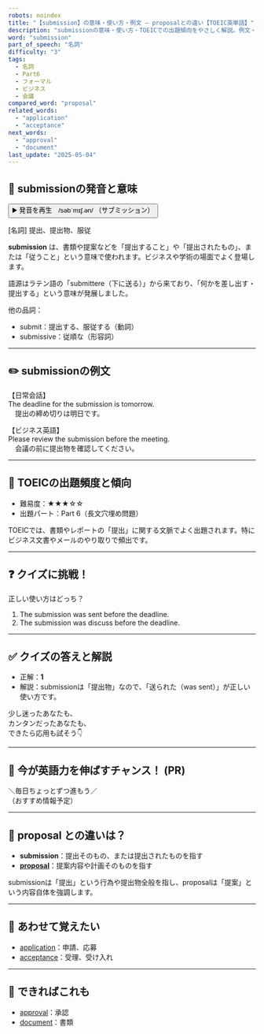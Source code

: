 ```yaml
---
robots: noindex
title: "【submission】の意味・使い方・例文 ― proposalとの違い【TOEIC英単語】"
description: "submissionの意味・使い方・TOEICでの出題傾向をやさしく解説。例文・クイズ付きでproposalとの違いもわかりやすく学べます。"
word: "submission"
part_of_speech: "名詞"
difficulty: "3"
tags:
  - 名詞
  - Part6
  - フォーマル
  - ビジネス
  - 会議
compared_word: "proposal"
related_words:
  - "application"
  - "acceptance"
next_words:
  - "approval"
  - "document"
last_update: "2025-05-04"
---
```


## 🔰 submissionの発音と意味

<button class="play-audio" onclick="playTTS('submission')">
  <span class="play-audio-main">
    ▶️ 発音を再生　/səbˈmɪʃ.ən/
  </span>
  <span class="play-audio-sub">
    （サブミッション）
  </span>
</button>

[名詞] 提出、提出物、服従

**submission** は、書類や提案などを「提出すること」や「提出されたもの」、または「従うこと」という意味で使われます。ビジネスや学術の場面でよく登場します。

語源はラテン語の「submittere（下に送る）」から来ており、「何かを差し出す・提出する」という意味が発展しました。

他の品詞：  
- submit：提出する、服従する（動詞）
- submissive：従順な（形容詞）

---

## ✏️ submissionの例文

【日常会話】  
The deadline for the submission is tomorrow.  
　提出の締め切りは明日です。

【ビジネス英語】  
Please review the submission before the meeting.  
　会議の前に提出物を確認してください。

---

## 🎯 TOEICの出題頻度と傾向

- 難易度：★★★☆☆
- 出題パート：Part 6（長文穴埋め問題）

TOEICでは、書類やレポートの「提出」に関する文脈でよく出題されます。特にビジネス文書やメールのやり取りで頻出です。

---

## ❓ クイズに挑戦！

正しい使い方はどっち？

1. The submission was sent before the deadline.  
2. The submission was discuss before the deadline.

---

## ✅ クイズの答えと解説

- 正解：**1**
- 解説：submissionは「提出物」なので、「送られた（was sent）」が正しい使い方です。

少し迷ったあなたも、  
カンタンだったあなたも、  
できたら応用も試そう👇️

---

## 🚀 今が英語力を伸ばすチャンス！ (PR)

<div class="info-center">
＼毎日ちょっとずつ進もう／<br>  
（おすすめ情報予定）
</div>

---

## 🤔  proposal との違いは？

- **submission**：提出そのもの、または提出されたものを指す
- **[proposal](/word/proposal/)**：提案内容や計画そのものを指す

submissionは「提出」という行為や提出物全般を指し、proposalは「提案」という内容自体を強調します。

---

## 🧩 あわせて覚えたい

- [application](/word/application/)：申請、応募
- [acceptance](/word/acceptance/)：受理、受け入れ

---

## 📖 できればこれも

- [approval](/word/approval/)：承認
- [document](/word/document/)：書類

<!-- cvid: aid44_bid11 -->
